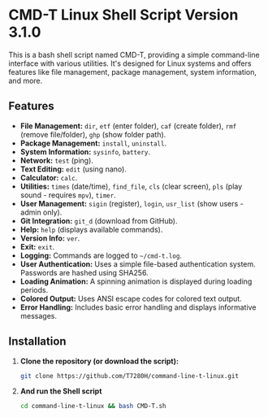 # CMD-T Linux Shell Script Version 3.1.0

This is a bash shell script named CMD-T, providing a simple command-line interface with various utilities.  It's designed for Linux systems and offers features like file management, package management, system information, and more.

## Features

* **File Management:** `dir`, `etf` (enter folder), `caf` (create folder), `rmf` (remove file/folder), `ghp` (show folder path).
* **Package Management:** `install`, `uninstall`.
* **System Information:** `sysinfo`, `battery`.
* **Network:** `test` (ping).
* **Text Editing:** `edit` (using nano).
* **Calculator:** `calc`.
* **Utilities:** `times` (date/time), `find_file`, `cls` (clear screen), `pls` (play sound - requires `mpv`), `timer`.
* **User Management:** `sigin` (register), `login`, `usr_list` (show users - admin only).
* **Git Integration:** `git_d` (download from GitHub).
* **Help:** `help` (displays available commands).
* **Version Info:** `ver`.
* **Exit:** `exit`.
* **Logging:** Commands are logged to `~/cmd-t.log`.
* **User Authentication:**  Uses a simple file-based authentication system. Passwords are hashed using SHA256.
* **Loading Animation:** A spinning animation is displayed during loading periods.
* **Colored Output:** Uses ANSI escape codes for colored text output.
* **Error Handling:** Includes basic error handling and displays informative messages.

## Installation

1.  **Clone the repository (or download the script):**

    ```bash
    git clone https://github.com/T7280H/command-line-t-linux.git

2. **And run the Shell script**
   ```bash
   cd command-line-t-linux && bash CMD-T.sh
